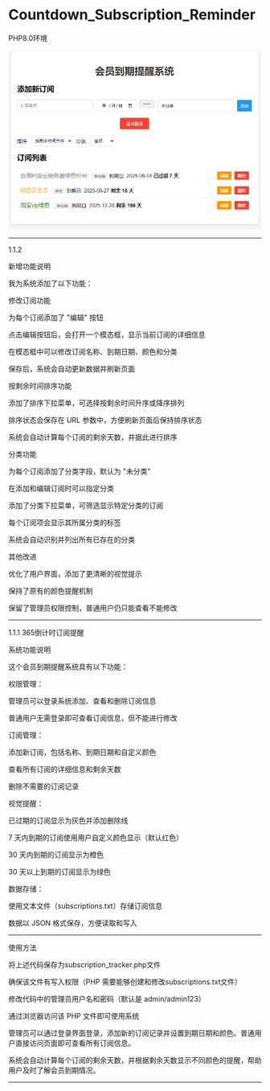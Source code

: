 # Countdown_Subscription_Reminder

PHP8.0环境

<img src="https://raw.githubusercontent.com/mickeywaley/Countdown_Subscription_Reminder/refs/heads/main/1.png" alt="Mobile wallpaper"   />


----------------------------------

1.1.2

新增功能说明

我为系统添加了以下功能：

修改订阅功能

为每个订阅添加了 "编辑" 按钮

点击编辑按钮后，会打开一个模态框，显示当前订阅的详细信息

在模态框中可以修改订阅名称、到期日期、颜色和分类

保存后，系统会自动更新数据并刷新页面

按剩余时间排序功能

添加了排序下拉菜单，可选择按剩余时间升序或降序排列

排序状态会保存在 URL 参数中，方便刷新页面后保持排序状态

系统会自动计算每个订阅的剩余天数，并据此进行排序

分类功能

为每个订阅添加了分类字段，默认为 "未分类"

在添加和编辑订阅时可以指定分类

添加了分类下拉菜单，可筛选显示特定分类的订阅

每个订阅项会显示其所属分类的标签

系统会自动识别并列出所有已存在的分类

其他改进

优化了用户界面，添加了更清晰的视觉提示

保持了原有的颜色提醒机制

保留了管理员权限控制，普通用户仍只能查看不能修改


----------------------------------
1.1.1
365倒计时订阅提醒

系统功能说明

这个会员到期提醒系统具有以下功能：

权限管理：

管理员可以登录系统添加、查看和删除订阅信息

普通用户无需登录即可查看订阅信息，但不能进行修改

订阅管理：

添加新订阅，包括名称、到期日期和自定义颜色

查看所有订阅的详细信息和剩余天数

删除不需要的订阅记录

视觉提醒：

已过期的订阅显示为灰色并添加删除线

7 天内到期的订阅使用用户自定义颜色显示（默认红色）

30 天内到期的订阅显示为橙色

30 天以上到期的订阅显示为绿色

数据存储：

使用文本文件（subscriptions.txt）存储订阅信息

数据以 JSON 格式保存，方便读取和写入


--------------------------

使用方法

将上述代码保存为subscription_tracker.php文件

确保该文件有写入权限（PHP 需要能够创建和修改subscriptions.txt文件）

修改代码中的管理员用户名和密码（默认是 admin/admin123）

通过浏览器访问该 PHP 文件即可使用系统

管理员可以通过登录界面登录，添加新的订阅记录并设置到期日期和颜色。普通用户直接访问页面即可查看所有订阅信息。

系统会自动计算每个订阅的剩余天数，并根据剩余天数显示不同颜色的提醒，帮助用户及时了解会员到期情况。

---------------------------
